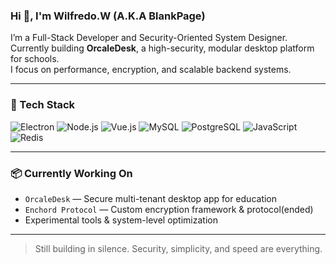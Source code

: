### Hi 👋, I'm Wilfredo.W (A.K.A BlankPage)

I’m a Full-Stack Developer and Security-Oriented System Designer.  
Currently building **OrcaleDesk**, a high-security, modular desktop platform for schools.  
I focus on performance, encryption, and scalable backend systems.

---

### 🔧 Tech Stack

![Electron](https://img.shields.io/badge/Electron-191970?style=flat&logo=electron&logoColor=white)
![Node.js](https://img.shields.io/badge/Node.js-339933?style=flat&logo=nodedotjs&logoColor=white)
![Vue.js](https://img.shields.io/badge/Vue.js-4FC08D?style=flat&logo=vue.js&logoColor=white)
![MySQL](https://img.shields.io/badge/MySQL-00758F?style=flat&logo=mysql&logoColor=white)
![PostgreSQL](https://img.shields.io/badge/PostgreSQL-336791?style=flat&logo=postgresql&logoColor=white)
![JavaScript](https://img.shields.io/badge/JavaScript-F7DF1E?style=flat&logo=javascript&logoColor=black)
![Redis](https://img.shields.io/badge/Redis-DC382D?style=flat&logo=redis&logoColor=white)


---

### 📦 Currently Working On

- `OrcaleDesk` — Secure multi-tenant desktop app for education
- `Enchord Protocol` — Custom encryption framework & protocol(ended)
- Experimental tools & system-level optimization

---

> Still building in silence. Security, simplicity, and speed are everything.

